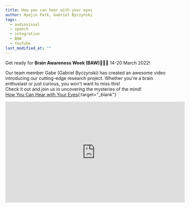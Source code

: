 ```yaml
---
title: How you can hear with your eyes
author: Hyojin Park, Gabriel Byczynski
tags:
  - audiovisual
  - speech
  - integration
  - BAW
  - YouTube
last_modified_at: ""
---
```


Get ready for **Brain Awareness Week (BAW)🧠🧠🧠** 14-20 March 2022!

Our team member Gabe (Gabriel Byczynski) has created an awesome video introducing our cutting-edge research project. Whether you're a brain enthusiast or just curious, you won't want to miss this! <br>
Check it out and join us in uncovering the mysteries of the mind! <br>
[How You Can Hear with Your Eyes](https://youtu.be/gQ9G0IbM_z4){:target="_blank"}

<iframe target="_blank" width="560" height="315" src="https://www.youtube.com/embed/gQ9G0IbM_z4" title="YouTube video player" frameborder="0" allow="accelerometer; autoplay; clipboard-write; encrypted-media; gyroscope; picture-in-picture; web-share" allowfullscreen></iframe>
